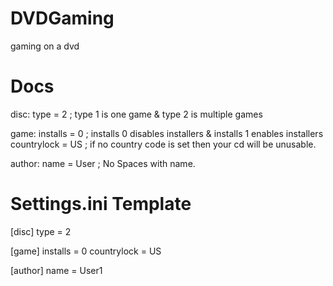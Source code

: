 # DVDGaming

gaming on a dvd

# Docs
disc:
type = 2 ; type 1 is one game & type 2 is multiple games

game:
installs = 0 ; installs 0 disables installers & installs 1 enables installers
countrylock = US ; if no country code is set then your cd will be unusable.

author:
name = User ; No Spaces with name.

# Settings.ini Template
[disc]
type = 2

[game]
installs = 0
countrylock = US

[author]
name = User1
